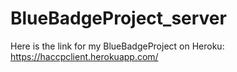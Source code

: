 # BlueBadgeProject_server

Here is the link for my BlueBadgeProject on Heroku: https://haccpclient.herokuapp.com/
